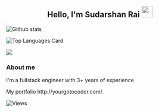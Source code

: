 <h2 align="center">Hello, I'm Sudarshan Rai  <img src="https://user-images.githubusercontent.com/39955420/147578264-bae0526c-028a-49d2-8af8-d08bb4edbd2a.gif" height="30" width="30"></h2>

![Github stats](https://github-readme-stats.vercel.app/api?username=yourgotocoder&theme=dark&show_icons=true&count_private=true_hide_rank=false_show_owner_true)

![Top Languages Card](https://github-readme-stats.vercel.app/api/top-langs/?username=yourgotocoder)

![](https://github-profile-summary-cards.vercel.app/api/cards/profile-details?username=yourgotocoder&theme=vue)

<h3>About me</h3>
<p>I'm a fullstack engineer with 3+ years of experience</p>
<p>My portfolio http://yourgotocoder.com/.</p>


![Views](https://komarev.com/ghpvc/?username=yourgotocoder)